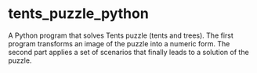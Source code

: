 # tents_puzzle_python
A Python program that solves Tents puzzle (tents and trees). The first program transforms an image of the puzzle into a numeric form. The second part applies a set of scenarios that finally leads to a solution of the puzzle.
